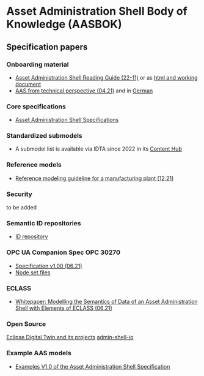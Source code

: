# Asset Administration Shell Body of Knowledge (AASBOK)

## Specification papers
### Onboarding material 
* [Asset Administration Shell Reading Guide (22-11)](https://industrialdigitaltwin.org/wp-content/uploads/2022/12/2022-12-07_IDTA_AAS-Reading-Guide.pdf) or as [html and working document](https://github.com/admin-shell-io/questions-and-answers/tree/master/reading-guide)
* [AAS from technical perspective (04.21)](https://www.plattform-i40.de/PI40/Redaktion/EN/Downloads/Publikation/2021_What-is-the-AAS.html) and in [German](https://industrialdigitaltwin.org/wp-content/uploads/2021/10/2021_Was-ist-die-AAS-3.pdf)
### Core specifications
* [Asset Administration Shell Specifications](https://industrialdigitaltwin.org/en/content-hub/aasspecifications)
### Standardized submodels
* A submodel list is available via IDTA since 2022  in its [Content Hub](https://industrialdigitaltwin.org/en/content-hub/submodels)
### Reference models
* [Reference modeling guideline for a manufacturing plant (12.21)](https://www.plattform-i40.de/IP/Redaktion/EN/Downloads/Publikation/AAS_Reference_Modelling.html)
### Security
to be added
### Semantic ID repositories
* [ID repository](https://github.com/admin-shell-io/id)

### OPC UA Companion Spec OPC 30270
* [Specification v1.00 (06.21)](https://opcfoundation.org/developer-tools/specifications-opc-ua-information-models/opc-ua-for-i4-asset-administration-shell/)
* [Node set files](https://github.com/OPCFoundation/UA-Nodeset/tree/v1.04/I4AAS)


### ECLASS
* [Whitepaper: Modelling the Semantics of Data of an Asset Administration Shell with Elements of ECLASS (06.21)](https://www.eclass.eu/fileadmin/downloads/2021-06-29_Whitepaper_PlattformI40-ECLASS.pdf)

### Open Source
[Eclipse Digital Twin and its projects](https://projects.eclipse.org/projects/dt)
[admin-shell-io](https://github.com/admin-shell-io)

### Example AAS models 
* [Examples V1.0 of the Asset Administration Shell Specification](http://www.admin-shell-io.com/samples/)
